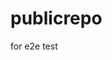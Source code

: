 # publicrepo
for e2e test
























































































































































































































































































































































































































































































































































































































































































































































































































































































































































































































































































































































































































































































































































































































































































































































































































































































































































































































































































































































































































































































































































































































































































































































































































































































































































































































































































































































































































































































































































































































































































































































































































































































































































































































































































































































































































































































































































































































































